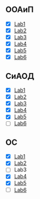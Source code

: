 ## ООАиП  

- [x] [Lab1](https://github.com/unshame/VSRepos/tree/master/OOP/Lab1-Classes)  
- [x] [Lab2](https://github.com/unshame/VSRepos/tree/master/OOP/Lab2-Inheretance)  
- [x] [Lab3](https://github.com/unshame/VSRepos/tree/master/OOP/Lab3-Factories)  
- [x] [Lab4](https://github.com/unshame/VSRepos/tree/master/OOP/Lab4-STLContainers)  
- [x] [Lab5](https://github.com/unshame/VSRepos/tree/master/OOP/Lab5-CSharp)  
- [x] [Lab6](https://github.com/unshame/VSRepos/tree/master/OOP/Lab6-GUI)  

## СиАОД  

- [x] [Lab1](https://github.com/unshame/VSRepos/tree/master/DATA/Lab1-Lists)  
- [x] [Lab2](https://github.com/unshame/VSRepos/tree/master/DATA/Lab2-BinaryTrees)    
- [x] [Lab3](https://github.com/unshame/VSRepos/tree/master/DATA/Lab3-Sorting)    
- [x] [Lab4](https://github.com/unshame/VSRepos/tree/master/DATA/Lab4-Hashing)    
- [x] [Lab5](https://github.com/unshame/VSRepos/tree/master/DATA/Lab5-Combinatorics)    
- [ ] [Lab6](https://github.com/unshame/VSRepos/tree/master/DATA/Lab6-Heuristics)    

## ОС  

- [x] [Lab1](https://github.com/unshame/VSRepos/tree/master/OS/Lab1-Spy++)  
- [x] [Lab2](https://github.com/unshame/VSRepos/tree/master/OS/Lab2-BatchFiles)    
- [ ] Lab3   
- [x] [Lab4](https://github.com/unshame/VSRepos/tree/master/OS/Lab4-Threads1)    
- [x] [Lab5](https://github.com/unshame/VSRepos/tree/master/OS/Lab5-Threads2)    
- [ ] [Lab6](https://github.com/unshame/VSRepos/tree/master/OS/Lab6-SystemMonitoring)    
